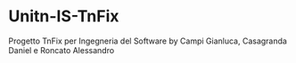 # Unitn-IS-TnFix
Progetto TnFix per Ingegneria del Software by Campi Gianluca, Casagranda Daniel e Roncato Alessandro
